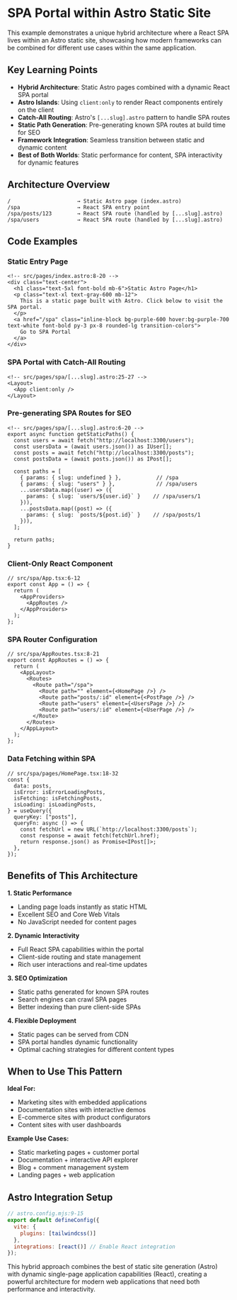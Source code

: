 # SPA Portal within Astro Static Site

This example demonstrates a unique hybrid architecture where a React SPA lives within an Astro static site, showcasing how modern frameworks can be combined for different use cases within the same application.

## Key Learning Points

- **Hybrid Architecture**: Static Astro pages combined with a dynamic React SPA portal
- **Astro Islands**: Using `client:only` to render React components entirely on the client
- **Catch-All Routing**: Astro's `[...slug].astro` pattern to handle SPA routes
- **Static Path Generation**: Pre-generating known SPA routes at build time for SEO
- **Framework Integration**: Seamless transition between static and dynamic content
- **Best of Both Worlds**: Static performance for content, SPA interactivity for dynamic features

## Architecture Overview

```
/                     → Static Astro page (index.astro)
/spa                  → React SPA entry point
/spa/posts/123        → React SPA route (handled by [...slug].astro)
/spa/users            → React SPA route (handled by [...slug].astro)
```

## Code Examples

### Static Entry Page
```astro
<!-- src/pages/index.astro:8-20 -->
<div class="text-center">
  <h1 class="text-5xl font-bold mb-6">Static Astro Page</h1>
  <p class="text-xl text-gray-600 mb-12">
    This is a static page built with Astro. Click below to visit the SPA portal.
  </p>
  <a href="/spa" class="inline-block bg-purple-600 hover:bg-purple-700 text-white font-bold py-3 px-8 rounded-lg transition-colors">
    Go to SPA Portal
  </a>
</div>
```

### SPA Portal with Catch-All Routing
```astro
<!-- src/pages/spa/[...slug].astro:25-27 -->
<Layout>
  <App client:only />
</Layout>
```

### Pre-generating SPA Routes for SEO
```astro
<!-- src/pages/spa/[...slug].astro:6-20 -->
export async function getStaticPaths() {
  const users = await fetch("http://localhost:3300/users");
  const usersData = (await users.json()) as IUser[];
  const posts = await fetch("http://localhost:3300/posts");
  const postsData = (await posts.json()) as IPost[];

  const paths = [
    { params: { slug: undefined } },           // /spa
    { params: { slug: "users" } },             // /spa/users
    ...usersData.map((user) => ({ 
      params: { slug: `users/${user.id}` }    // /spa/users/1
    })),
    ...postsData.map((post) => ({ 
      params: { slug: `posts/${post.id}` }    // /spa/posts/1
    })),
  ];

  return paths;
}
```

### Client-Only React Component
```tsx
// src/spa/App.tsx:6-12
export const App = () => {
  return (
    <AppProviders>
      <AppRoutes />
    </AppProviders>
  );
};
```

### SPA Router Configuration
```tsx
// src/spa/AppRoutes.tsx:8-21
export const AppRoutes = () => {
  return (
    <AppLayout>
      <Routes>
        <Route path="/spa">
          <Route path="" element={<HomePage />} />
          <Route path="posts/:id" element={<PostPage />} />
          <Route path="users" element={<UsersPage />} />
          <Route path="users/:id" element={<UserPage />} />
        </Route>
      </Routes>
    </AppLayout>
  );
};
```

### Data Fetching within SPA
```tsx
// src/spa/pages/HomePage.tsx:18-32
const {
  data: posts,
  isError: isErrorLoadingPosts,
  isFetching: isFetchingPosts,
  isLoading: isLoadingPosts,
} = useQuery({
  queryKey: ["posts"],
  queryFn: async () => {
    const fetchUrl = new URL(`http://localhost:3300/posts`);
    const response = await fetch(fetchUrl.href);
    return response.json() as Promise<IPost[]>;
  },
});
```

## Benefits of This Architecture

**1. Static Performance**
- Landing page loads instantly as static HTML
- Excellent SEO and Core Web Vitals
- No JavaScript needed for content pages

**2. Dynamic Interactivity**
- Full React SPA capabilities within the portal
- Client-side routing and state management
- Rich user interactions and real-time updates

**3. SEO Optimization**
- Static paths generated for known SPA routes
- Search engines can crawl SPA pages
- Better indexing than pure client-side SPAs

**4. Flexible Deployment**
- Static pages can be served from CDN
- SPA portal handles dynamic functionality
- Optimal caching strategies for different content types

## When to Use This Pattern

**Ideal For:**
- Marketing sites with embedded applications
- Documentation sites with interactive demos  
- E-commerce sites with product configurators
- Content sites with user dashboards

**Example Use Cases:**
- Static marketing pages + customer portal
- Documentation + interactive API explorer
- Blog + comment management system
- Landing pages + web application

## Astro Integration Setup

```js
// astro.config.mjs:9-15
export default defineConfig({
  vite: {
    plugins: [tailwindcss()]
  },
  integrations: [react()] // Enable React integration
});
```

This hybrid approach combines the best of static site generation (Astro) with dynamic single-page application capabilities (React), creating a powerful architecture for modern web applications that need both performance and interactivity.